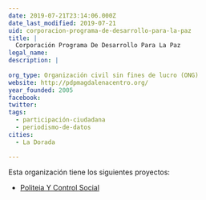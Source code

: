 ```yaml
---
date: 2019-07-21T23:14:06.000Z
date_last_modified: 2019-07-21
uid: corporacion-programa-de-desarrollo-para-la-paz
title: |
  Corporación Programa De Desarrollo Para La Paz
legal_name: 
description: |
  
org_type: Organización civil sin fines de lucro (ONG)
website: http://pdpmagdalenacentro.org/
year_founded: 2005
facebook: 
twitter: 
tags:
  - participación-ciudadana
  - periodismo-de-datos
cities: 
  - La Dorada

---
```


Esta organización tiene los siguientes proyectos:

- [Politeia Y Control Social](/proyectos/politeia-y-control-social)
